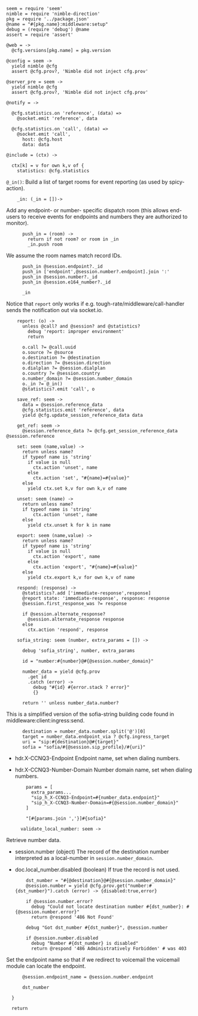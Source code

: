     seem = require 'seem'
    nimble = require 'nimble-direction'
    pkg = require '../package.json'
    @name = "#{pkg.name}:middleware:setup"
    debug = (require 'debug') @name
    assert = require 'assert'

    @web = ->
      @cfg.versions[pkg.name] = pkg.version

    @config = seem ->
      yield nimble @cfg
      assert @cfg.prov?, 'Nimble did not inject cfg.prov'

    @server_pre = seem ->
      yield nimble @cfg
      assert @cfg.prov?, 'Nimble did not inject cfg.prov'

    @notify = ->

      @cfg.statistics.on 'reference', (data) =>
        @socket.emit 'reference', data

      @cfg.statistics.on 'call', (data) =>
        @socket.emit 'call',
          host: @cfg.host
          data: data

    @include = (ctx) ->

      ctx[k] = v for own k,v of {
        statistics: @cfg.statistics

`@_in()`: Build a list of target rooms for event reporting (as used by spicy-action).

        _in: (_in = [])->

Add any endpoint- or number- specific dispatch room (this allows end-users to receive events for endpoints and numbers they are authorized to monitor).

          push_in = (room) ->
            return if not room? or room in _in
            _in.push room

We assume the room names match record IDs.

          push_in @session.endpoint?._id
          push_in ['endpoint',@session.number?.endpoint].join ':'
          push_in @session.number?._id
          push_in @session.e164_number?._id

          _in

Notice that `report` only works if e.g. tough-rate/middleware/call-handler sends the notification out via socket.io.

        report: (o) ->
          unless @call? and @session? and @statistics?
            debug 'report: improper environment'
            return

          o.call ?= @call.uuid
          o.source ?= @source
          o.destination ?= @destination
          o.direction ?= @session.direction
          o.dialplan ?= @session.dialplan
          o.country ?= @session.country
          o.number_domain ?= @session.number_domain
          o._in ?= @_in()
          @statistics?.emit 'call', o

        save_ref: seem ->
          data = @session.reference_data
          @cfg.statistics.emit 'reference', data
          yield @cfg.update_session_reference_data data

        get_ref: seem ->
          @session.reference_data ?= @cfg.get_session_reference_data @session.reference

        set: seem (name,value) ->
          return unless name?
          if typeof name is 'string'
            if value is null
              ctx.action 'unset', name
            else
              ctx.action 'set', "#{name}=#{value}"
          else
            yield ctx.set k,v for own k,v of name

        unset: seem (name) ->
          return unless name?
          if typeof name is 'string'
              ctx.action 'unset', name
          else
            yield ctx.unset k for k in name

        export: seem (name,value) ->
          return unless name?
          if typeof name is 'string'
            if value is null
              ctx.action 'export', name
            else
              ctx.action 'export', "#{name}=#{value}"
          else
            yield ctx.export k,v for own k,v of name

        respond: (response) ->
          @statistics?.add ['immediate-response',response]
          @report state: 'immediate-response', response: response
          @session.first_response_was ?= response

          if @session.alternate_response?
            @session.alternate_response response
          else
            ctx.action 'respond', response

        sofia_string: seem (number, extra_params = []) ->

          debug 'sofia_string', number, extra_params

          id = "number:#{number}@#{@session.number_domain}"

          number_data = yield @cfg.prov
            .get id
            .catch (error) ->
              debug "#{id} #{error.stack ? error}"
              {}

          return '' unless number_data.number?

This is a simplified version of the sofia-string building code found in middleware:client:ingress:send.

          destination = number_data.number.split('@')[0]
          target = number_data.endpoint_via ? @cfg.ingress_target
          uri = "sip:#{destination}@#{target}"
          sofia = "sofia/#{@session.sip_profile}/#{uri}"

* hdr.X-CCNQ3-Endpoint Endpoint name, set when dialing numbers.
* hdr.X-CCNQ3-Number-Domain Number domain name, set when dialing numbers.

          params = [
            extra_params...
            "sip_h_X-CCNQ3-Endpoint=#{number_data.endpoint}"
            "sip_h_X-CCNQ3-Number-Domain=#{@session.number_domain}"
          ]

          "[#{params.join ','}]#{sofia}"

        validate_local_number: seem ->

Retrieve number data.

* session.number (object) The record of the destination number interpreted as a local-number in `session.number_domain`.
* doc.local_number.disabled (boolean) If true the record is not used.

          dst_number = "#{@destination}@#{@session.number_domain}"
          @session.number = yield @cfg.prov.get("number:#{dst_number}").catch (error) -> {disabled:true,error}

          if @session.number.error?
            debug "Could not locate destination number #{dst_number}: #{@session.number.error}"
            return @respond '486 Not Found'

          debug "Got dst_number #{dst_number}", @session.number

          if @session.number.disabled
            debug "Number #{dst_number} is disabled"
            return @respond '486 Administratively Forbidden' # was 403

Set the endpoint name so that if we redirect to voicemail the voicemail module can locate the endpoint.

          @session.endpoint_name = @session.number.endpoint

          dst_number

      }

      return
